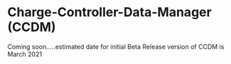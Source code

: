 # Charge-Controller-Data-Manager (CCDM)
Coming soon.....estimated date for initial Beta Release version of CCDM is March 2021
